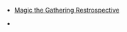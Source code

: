 
- [Magic the Gathering Restrospective](/2020/05/magic-the-gathering-restrospective/)

- [](/2020/03/1235575427109924864/)
